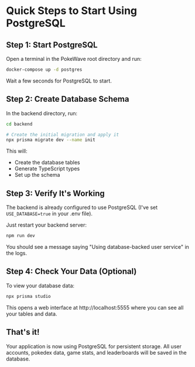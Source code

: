# Quick Steps to Start Using PostgreSQL

## Step 1: Start PostgreSQL

Open a terminal in the PokeWave root directory and run:

```bash
docker-compose up -d postgres
```

Wait a few seconds for PostgreSQL to start.

## Step 2: Create Database Schema

In the backend directory, run:

```bash
cd backend

# Create the initial migration and apply it
npx prisma migrate dev --name init
```

This will:
- Create the database tables
- Generate TypeScript types
- Set up the schema

## Step 3: Verify It's Working

The backend is already configured to use PostgreSQL (I've set `USE_DATABASE=true` in your .env file).

Just restart your backend server:

```bash
npm run dev
```

You should see a message saying "Using database-backed user service" in the logs.

## Step 4: Check Your Data (Optional)

To view your database data:

```bash
npx prisma studio
```

This opens a web interface at http://localhost:5555 where you can see all your tables and data.

## That's it!

Your application is now using PostgreSQL for persistent storage. All user accounts, pokedex data, game stats, and leaderboards will be saved in the database.